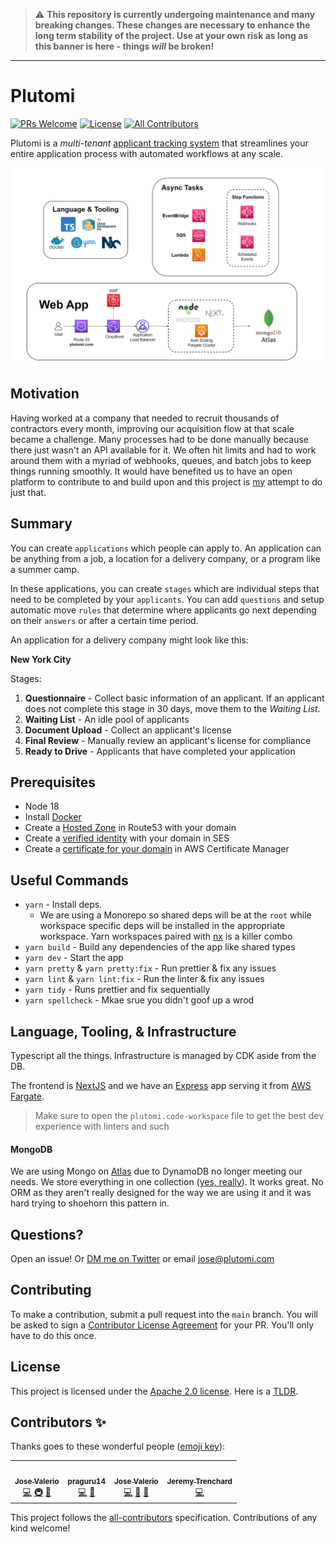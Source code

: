 > :warning: **This repository is currently undergoing maintenance and many breaking changes. These changes are necessary to enhance the long term stability of the project. Use at your own risk as long as this banner is here - things _will_ be broken!**

---

# Plutomi

[![PRs Welcome](https://img.shields.io/badge/PRs-welcome-brightgreen.svg?style=flat-square)](http://makeapullrequest.com)
[![License](https://img.shields.io/github/license/plutomi/plutomi?style=flat-square)](#)
[![All Contributors](https://img.shields.io/badge/all_contributors-3-blue.svg?style=flat-square)](#contributors-)

Plutomi is a _multi-tenant_ [applicant tracking system](https://en.wikipedia.org/wiki/Applicant_tracking_system) that streamlines your entire application process with automated workflows at any scale.

![infra](images/infra.png)

## Motivation

Having worked at a company that needed to recruit thousands of contractors every month, improving our acquisition flow at that scale became a challenge. Many processes had to be done manually because there just wasn't an API available for it. We often hit limits and had to work around them with a myriad of webhooks, queues, and batch jobs to keep things running smoothly. It would have benefited us to have an open platform to contribute to and build upon and this project is [my](https://www.linkedin.com/in/joswayski/) attempt to do just that.

## Summary

You can create `applications` which people can apply to. An application can be anything from a job, a location for a delivery company, or a program like a summer camp.

In these applications, you can create `stages` which are individual steps that need to be completed by your `applicants`. You can add `questions` and setup automatic move `rules` that determine where applicants go next depending on their `answers` or after a certain time period.

An application for a delivery company might look like this:

**New York City**

Stages:

1. **Questionnaire** - Collect basic information of an applicant. If an applicant does not complete this stage in 30 days, move them to the _Waiting List_.
2. **Waiting List** - An idle pool of applicants
3. **Document Upload** - Collect an applicant's license
4. **Final Review** - Manually review an applicant's license for compliance
5. **Ready to Drive** - Applicants that have completed your application

## Prerequisites

- Node 18
- Install [Docker](https://docs.docker.com/get-docker/)
- Create a [Hosted Zone](https://docs.aws.amazon.com/Route53/latest/DeveloperGuide/CreatingHostedZone.html) in Route53 with your domain
- Create a [verified identity](https://docs.aws.amazon.com/ses/latest/DeveloperGuide/verify-domain-procedure.html) with your domain in SES
- Create a [certificate for your domain](https://docs.aws.amazon.com/acm/latest/userguide/gs-acm-request-public.html#request-public-console) in AWS Certificate Manager

## Useful Commands

- `yarn` - Install deps.
  - We are using a Monorepo so shared deps will be at the `root` while workspace specific deps will be installed in the appropriate workspace. Yarn workspaces paired with [nx](https://nx.dev/) is a killer combo
- `yarn build` - Build any dependencies of the app like shared types
- `yarn dev` - Start the app
- `yarn pretty` & `yarn pretty:fix` - Run prettier & fix any issues
- `yarn lint` & `yarn lint:fix` - Run the linter & fix any issues
- `yarn tidy` - Runs prettier and fix sequentially
- `yarn spellcheck` - Mkae srue you didn't goof up a wrod

## Language, Tooling, & Infrastructure

Typescript all the things. Infrastructure is managed by CDK aside from the DB.

The frontend is [NextJS](https://nextjs.org/) and we have an [Express](https://expressjs.com/) app serving it from [AWS Fargate](https://aws.amazon.com/fargate/).

> Make sure to open the `plutomi.code-workspace` file to get the best dev experience with linters and such

#### MongoDB

We are using Mongo on [Atlas](https://www.mongodb.com/atlas/database) due to DynamoDB no longer meeting our needs. We store everything in one collection ([yes, really](https://youtu.be/eEENrNKxCdw?t=960)). It works great. No ORM as they aren't really designed for the way we are using it and it was hard trying to shoehorn this pattern in.

## Questions?

Open an issue! Or [DM me on Twitter](https://twitter.com/notjoswayski) or email jose@plutomi.com

## Contributing

To make a contribution, submit a pull request into the `main` branch. You will be asked to sign a [Contributor License Agreement](https://en.wikipedia.org/wiki/Contributor_License_Agreement) for your PR. You'll only have to do this once.

## License

This project is licensed under the [Apache 2.0 license](LICENSE). Here is a [TLDR](https://www.tldrlegal.com/license/apache-license-2-0-apache-2-0).

## Contributors ✨

Thanks goes to these wonderful people ([emoji key](https://allcontributors.org/docs/en/emoji-key)):

<!-- ALL-CONTRIBUTORS-LIST:START - Do not remove or modify this section -->
<!-- prettier-ignore-start -->
<!-- markdownlint-disable -->
<table>
  <tr>
    <td align="center"><a href="https://github.com/joswayski"><img src="https://avatars.githubusercontent.com/u/22891173?v=4?s=100" width="100px;" alt=""/><br /><sub><b>Jose Valerio</b></sub></a><br /><a href="https://github.com/plutomi/plutomi/commits?author=joswayski" title="Code">💻</a> <a href="#infra-joswayski" title="Infrastructure (Hosting, Build-Tools, etc)">🚇</a> <a href="#maintenance-joswayski" title="Maintenance">🚧</a></td>
    <td align="center"><a href="https://github.com/praguru14"><img src="https://avatars.githubusercontent.com/u/48213609?v=4?s=100" width="100px;" alt=""/><br /><sub><b>praguru14</b></sub></a><br /><a href="https://github.com/plutomi/plutomi/commits?author=praguru14" title="Code">💻</a> <a href="#maintenance-praguru14" title="Maintenance">🚧</a></td>
    <td align="center"><a href="https://github.com/mazupicua"><img src="https://avatars.githubusercontent.com/u/37680756?v=4?s=100" width="100px;" alt=""/><br /><sub><b>Jose Valerio</b></sub></a><br /><a href="https://github.com/plutomi/plutomi/commits?author=mazupicua" title="Code">💻</a> <a href="#maintenance-mazupicua" title="Maintenance">🚧</a> <a href="https://github.com/plutomi/plutomi/issues?q=author%3Amazupicua" title="Bug reports">🐛</a></td>
    <td align="center"><a href="https://github.com/Jeremyjay121"><img src="https://avatars.githubusercontent.com/u/94778748?v=4?s=100" width="100px;" alt=""/><br /><sub><b>Jeremy Trenchard</b></sub></a><br /><a href="https://github.com/plutomi/plutomi/commits?author=Jeremyjay121" title="Code">💻</a></td>
  </tr>
</table>

<!-- markdownlint-restore -->
<!-- prettier-ignore-end -->

<!-- ALL-CONTRIBUTORS-LIST:END -->

This project follows the [all-contributors](https://github.com/all-contributors/all-contributors) specification. Contributions of any kind welcome!
